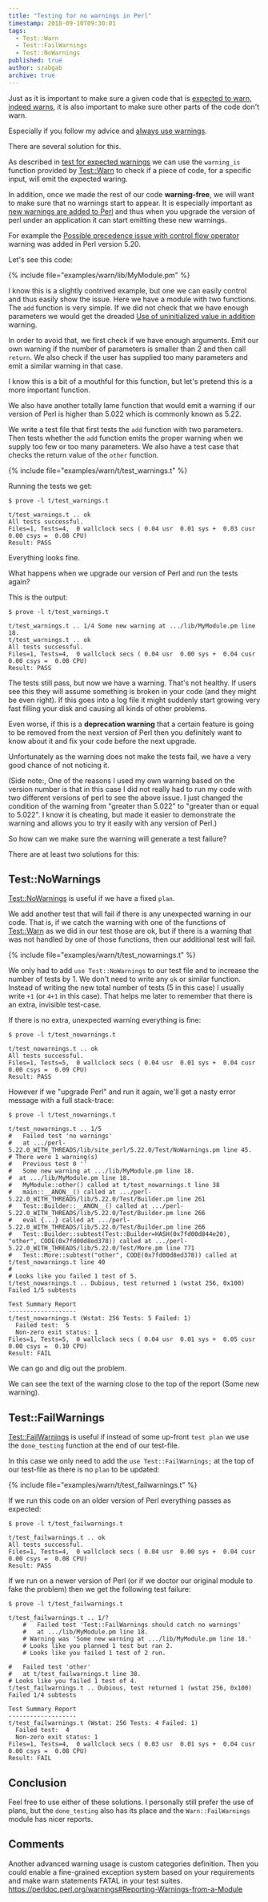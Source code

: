 ```yaml
---
title: "Testing for no warnings in Perl"
timestamp: 2018-09-10T09:30:01
tags:
  - Test::Warn
  - Test::FailWarnings
  - Test::NoWarnings
published: true
author: szabgab
archive: true
---
```



Just as it is important to make sure a given code that is [expected to warn, indeed warns](/test-for-warnings-in-a-perl-module),
it is also important to make sure other parts of the code don't warn.

Especially if you follow my advice and [always use warnings](/always-use-warnings).

There are several solution for this.


As described in [test for expected warnings](/test-for-expected-warnings) we can use the
`warning_is` function provided by [Test::Warn](https://metacpan.org/pod/Test::Warn)
to check if a piece of code, for a specific input, will emit the expected waring.

In addition, once we made the rest of our code <b>warning-free</b>, we will want to make sure that no
warnings start to appear. It is especially important as [new warnings are added to Perl](/always-use-warnings)
and thus when you upgrade the version of perl under an application it can start emitting these new warnings.

For example the [Possible precedence issue with control flow operator](possible-precedence-issue-with-control-flow-operator)
warning was added in Perl version 5.20.

Let's see this code:

{% include file="examples/warn/lib/MyModule.pm" %}

I know this is a slightly contrived example, but one we can easily control and thus easily show the issue.
Here we have a module with two functions. The `add` function is very simple. If we did not check that we
have enough parameters we would get the dreaded [Use of uninitialized value in addition](/use-of-uninitialized-value) warning.

In order to avoid that, we first check if we have enough arguments. Emit our own warning if the number of parameters is smaller than 2
and then call `return`. We also check if the user has supplied too many parameters and emit a similar warning in that case.

I know this is a bit of a mouthful for this function, but let's pretend this is a more important function.

We also have another totally lame function that would emit a warning if our version of Perl is higher than 5.022 which is commonly known as 5.22.

We write a test file that first tests the `add` function with two parameters. Then tests whether the `add` function emits
the proper warning when we supply too few or too many parameters. We also have a test case that checks the return value of the `other`
function.

{% include file="examples/warn/t/test_warnings.t" %}

Running the tests we get:

```
$ prove -l t/test_warnings.t

t/test_warnings.t .. ok
All tests successful.
Files=1, Tests=4,  0 wallclock secs ( 0.04 usr  0.01 sys +  0.03 cusr  0.00 csys =  0.08 CPU)
Result: PASS
```

Everything looks fine.

What happens when we upgrade our version of Perl and run the tests again?

This is the output:

```
$ prove -l t/test_warnings.t

t/test_warnings.t .. 1/4 Some new warning at .../lib/MyModule.pm line 18.
t/test_warnings.t .. ok
All tests successful.
Files=1, Tests=4,  0 wallclock secs ( 0.04 usr  0.00 sys +  0.04 cusr  0.00 csys =  0.08 CPU)
Result: PASS
```

The tests still pass, but now we have a warning. That's not healthy. If users see this they will assume something
is broken in your code (and they might be even right). If this goes into a log file it might suddenly start growing
very fast filling your disk and causing all kinds of other problems.

Even worse, if this is a <b>deprecation warning</b> that a certain feature is going to be removed from the next version of
Perl then you definitely want to know about it and fix your code before the next upgrade.

Unfortunately as the warning does not make the tests fail, we have a very good chance of not noticing it.

(Side note:, One of the reasons I used my own warning based on the version number is that in this case I did not really had
to run my code with two different versions of perl to see the above issue. I just changed the condition of the warning
from "greater than 5.022" to "greater than or equal to 5.022". I know it is cheating, but made it easier to demonstrate
the warning and allows you to try it easily with any version of Perl.) 

So how can we make sure the warning will generate a test failure?

There are at least two solutions for this:

## Test::NoWarnings

[Test::NoWarnings](https://metacpan.org/pod/Test::NoWarnings) is useful if we have a fixed `plan`.

We add another test that will fail if there is any unexpected warning in our code.
That is, if we catch the warning with one of the functions of [Test::Warn](https://metacpan.org/pod/Test::Warn) as we did in our test
those are ok, but if there is a warning that was not handled by one of those functions, then our additional
test will fail.

{% include file="examples/warn/t/test_nowarnings.t" %}

We only had to add `use Test::NoWarnings` to our test file and to increase the number of tests by 1.
We don't need to write any `ok` or similar function.
Instead of writing the new total number of tests (5 in this case) I usually write `+1` (or `4+1` in this case).
That helps me later to remember that there is an extra, invisible test-case.

If there is no extra, unexpected warning everything is fine:

```
$ prove -l t/test_nowarnings.t

t/test_nowarnings.t .. ok
All tests successful.
Files=1, Tests=5,  0 wallclock secs ( 0.04 usr  0.01 sys +  0.04 cusr  0.00 csys =  0.09 CPU)
Result: PASS
```


However if we "upgrade Perl" and run it again, we'll get a nasty error message with a full stack-trace:

```
$ prove -l t/test_nowarnings.t

t/test_nowarnings.t .. 1/5
#   Failed test 'no warnings'
#   at .../perl-5.22.0_WITH_THREADS/lib/site_perl/5.22.0/Test/NoWarnings.pm line 45.
# There were 1 warning(s)
#   Previous test 0 ''
#   Some new warning at .../lib/MyModule.pm line 18.
#  at .../lib/MyModule.pm line 18.
#   MyModule::other() called at t/test_nowarnings.t line 38
#   main::__ANON__() called at .../perl-5.22.0_WITH_THREADS/lib/5.22.0/Test/Builder.pm line 261
#   Test::Builder::__ANON__() called at .../perl-5.22.0_WITH_THREADS/lib/5.22.0/Test/Builder.pm line 266
#   eval {...} called at .../perl-5.22.0_WITH_THREADS/lib/5.22.0/Test/Builder.pm line 266
#   Test::Builder::subtest(Test::Builder=HASH(0x7fd00d844e20), "other", CODE(0x7fd00d8ed378)) called at .../perl-5.22.0_WITH_THREADS/lib/5.22.0/Test/More.pm line 771
#   Test::More::subtest("other", CODE(0x7fd00d8ed378)) called at t/test_nowarnings.t line 40
#
# Looks like you failed 1 test of 5.
t/test_nowarnings.t .. Dubious, test returned 1 (wstat 256, 0x100)
Failed 1/5 subtests

Test Summary Report
-------------------
t/test_nowarnings.t (Wstat: 256 Tests: 5 Failed: 1)
  Failed test:  5
  Non-zero exit status: 1
Files=1, Tests=5,  0 wallclock secs ( 0.04 usr  0.01 sys +  0.05 cusr  0.00 csys =  0.10 CPU)
Result: FAIL
```

We can go and dig out the problem.

We can see the text of the warning close to the top of the report (Some new warning).

## Test::FailWarnings

[Test::FailWarnings](https://metacpan.org/pod/Test::FailWarnings) is useful if instead
of some up-front `test plan` we use the `done_testing` function at the end of our test-file.

In this case we only need to add the `use Test::FailWarnings;` at the top of our test-file as there is
no `plan` to be updated:

{% include file="examples/warn/t/test_failwarnings.t" %}

If we run this code on an older version of Perl everything passes as expected:

```
$ prove -l t/test_failwarnings.t

t/test_failwarnings.t .. ok
All tests successful.
Files=1, Tests=4,  0 wallclock secs ( 0.04 usr  0.00 sys +  0.04 cusr  0.00 csys =  0.08 CPU)
Result: PASS
```

If we run on a newer version of Perl (or if we doctor our original module to fake the problem) then we
get the following test failure:

```
$ prove -l t/test_failwarnings.t

t/test_failwarnings.t .. 1/?
    #   Failed test 'Test::FailWarnings should catch no warnings'
    #   at .../lib/MyModule.pm line 18.
    # Warning was 'Some new warning at .../lib/MyModule.pm line 18.'
    # Looks like you planned 1 test but ran 2.
    # Looks like you failed 1 test of 2 run.

#   Failed test 'other'
#   at t/test_failwarnings.t line 38.
# Looks like you failed 1 test of 4.
t/test_failwarnings.t .. Dubious, test returned 1 (wstat 256, 0x100)
Failed 1/4 subtests

Test Summary Report
-------------------
t/test_failwarnings.t (Wstat: 256 Tests: 4 Failed: 1)
  Failed test:  4
  Non-zero exit status: 1
Files=1, Tests=4,  0 wallclock secs ( 0.03 usr  0.01 sys +  0.04 cusr  0.00 csys =  0.08 CPU)
Result: FAIL
```


## Conclusion

Feel free to use either of these solutions. I personally still prefer the use of plans, but the `done_testing`
also has its place and the `Warn::FailWarnings` module has nicer reports.

## Comments

Another advanced warning usage is custom categories definition. Then you could enable a fine-grained exception system based on your requirements and make warn statements FATAL in your test suites.
https://perldoc.perl.org/warnings#Reporting-Warnings-from-a-Module
